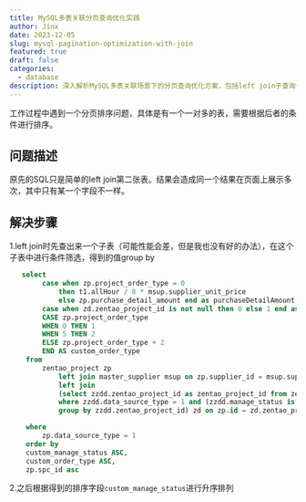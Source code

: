 ```yaml
---
title: MySQL多表关联分页查询优化实践
author: Jinx
date: 2023-12-05
slug: mysql-pagination-optimization-with-join
featured: true
draft: false
categories:
  - database
description: 深入解析MySQL多表关联场景下的分页查询优化方案，包括left join子查询优化、group by去重、自定义排序规则等实践经验，以解决一对多关系表查
---
```


工作过程中遇到一个分页排序问题，具体是有一个一对多的表，需要根据后者的条件进行排序。

<!-- more -->

## 问题描述

原先的SQL只是简单的left join第二张表。结果会造成同一个结果在页面上展示多次，其中只有某一个字段不一样。

## 解决步骤

1.left join时先查出来一个子表（可能性能会差，但是我也没有好的办法），在这个子表中进行条件筛选，得到的值group by

```sql
   select
        case when zp.project_order_type = 0
            then t1.allHour / 8 * msup.supplier_unit_price
            else zp.purchase_detail_amount end as purchaseDetailAmount,
        case when zd.zentao_project_id is not null then 0 else 1 end as custom_manage_status,
        CASE zp.project_order_type
        WHEN 0 THEN 1
        WHEN 5 THEN 2
        ELSE zp.project_order_type + 2
        END AS custom_order_type
    from
        zentao_project zp
            left join master_supplier msup on zp.supplier_id = msup.supplier_id
            left join
            (select zzdd.zentao_project_id as zentao_project_id from zentao_demand zzdd
            where zzdd.data_source_type = 1 and (zzdd.manage_status is null or zzdd.manage_status = 0)
            group by zzdd.zentao_project_id) zd on zp.id = zd.zentao_project_id

    where
        zp.data_source_type = 1
    order by
    custom_manage_status ASC,
    custom_order_type ASC,
    zp.spc_id asc
```

2.之后根据得到的排序字段`custom_manage_status`进行升序排列
